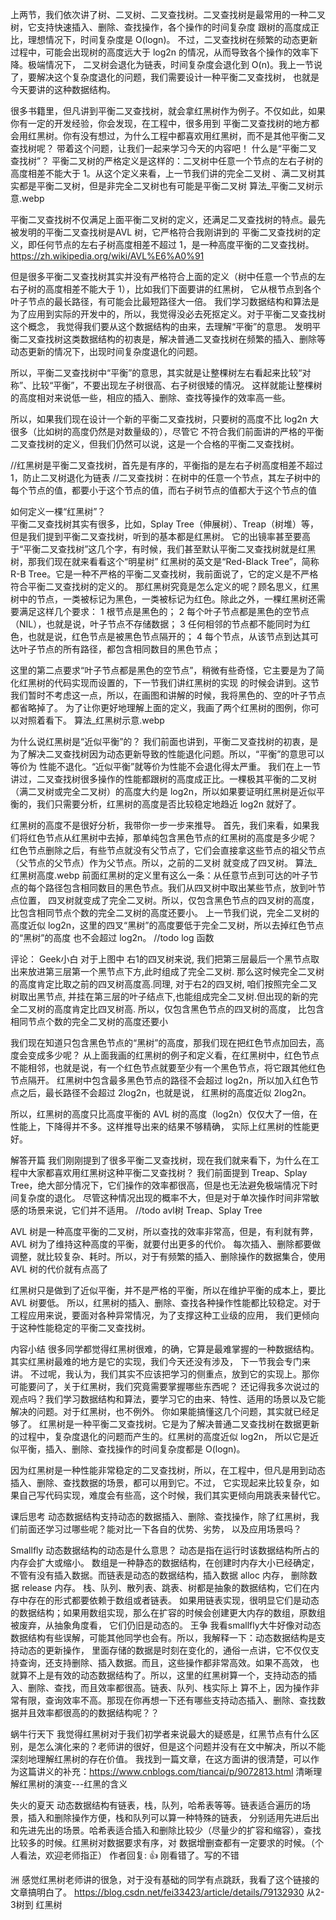 上两节，我们依次讲了树、二叉树、二叉查找树。二叉查找树是最常用的一种二叉树，它支持快速插入、删除、查找操作，各个操作的时间复杂度
 跟树的高度成正比，理想情况下，时间复杂度是 O(logn)。
不过，二叉查找树在频繁的动态更新过程中，可能会出现树的高度远大于 log2n 的情况，从而导致各个操作的效率下降。极端情况下，
 二叉树会退化为链表，时间复杂度会退化到 O(n)。我上一节说了，要解决这个复杂度退化的问题，我们需要设计一种平衡二叉查找树，
  也就是今天要讲的这种数据结构。

很多书籍里，但凡讲到平衡二叉查找树，就会拿红黑树作为例子。不仅如此，如果你有一定的开发经验，你会发现，在工程中，很多用到
  平衡二叉查找树的地方都会用红黑树。你有没有想过，为什么工程中都喜欢用红黑树，而不是其他平衡二叉查找树呢？
带着这个问题，让我们一起来学习今天的内容吧！
什么是“平衡二叉查找树”？
平衡二叉树的严格定义是这样的：二叉树中任意一个节点的左右子树的高度相差不能大于 1。从这个定义来看，上一节我们讲的完全二叉树
  、满二叉树其实都是平衡二叉树，但是非完全二叉树也有可能是平衡二叉树
算法_平衡二叉树示意.webp

平衡二叉查找树不仅满足上面平衡二叉树的定义，还满足二叉查找树的特点。最先被发明的平衡二叉查找树是AVL 树，它严格符合我刚讲到的
  平衡二叉查找树的定义，即任何节点的左右子树高度相差不超过 1，是一种高度平衡的二叉查找树。
https://zh.wikipedia.org/wiki/AVL%E6%A0%91

但是很多平衡二叉查找树其实并没有严格符合上面的定义（树中任意一个节点的左右子树的高度相差不能大于 1），比如我们下面要讲的红黑树，
  它从根节点到各个叶子节点的最长路径，有可能会比最短路径大一倍。
我们学习数据结构和算法是为了应用到实际的开发中的，所以，我觉得没必去死抠定义。对于平衡二叉查找树这个概念，
   我觉得我们要从这个数据结构的由来，去理解“平衡”的意思。
发明平衡二叉查找树这类数据结构的初衷是，解决普通二叉查找树在频繁的插入、删除等动态更新的情况下，出现时间复杂度退化的问题。

所以，平衡二叉查找树中“平衡”的意思，其实就是让整棵树左右看起来比较“对称”、比较“平衡”，不要出现左子树很高、右子树很矮的情况。
  这样就能让整棵树的高度相对来说低一些，相应的插入、删除、查找等操作的效率高一些。

所以，如果我们现在设计一个新的平衡二叉查找树，只要树的高度不比 log2n 大很多（比如树的高度仍然是对数量级的），尽管它
  不符合我们前面讲的严格的平衡二叉查找树的定义，但我们仍然可以说，这是一个合格的平衡二叉查找树。

//红黑树是平衡二叉查找树，首先是有序的，平衡指的是左右子树高度相差不超过 1，防止二叉树退化为链表
//二叉查找树：在树中的任意一个节点，其左子树中的每个节点的值，都要小于这个节点的值，而右子树节点的值都大于这个节点的值

如何定义一棵“红黑树”？  
平衡二叉查找树其实有很多，比如，Splay Tree（伸展树）、Treap（树堆）等，但是我们提到平衡二叉查找树，听到的基本都是红黑树。
 它的出镜率甚至要高于“平衡二叉查找树”这几个字，有时候，我们甚至默认平衡二叉查找树就是红黑树，那我们现在就来看看这个“明星树”
红黑树的英文是“Red-Black Tree”，简称 R-B Tree。它是一种不严格的平衡二叉查找树，我前面说了，它的定义是不严格符合平衡二叉查找树的定义的。
那红黑树究竟是怎么定义的呢？顾名思义，红黑树中的节点，一类被标记为黑色，一类被标记为红色。除此之外，一棵红黑树还需要满足这样几个要求：
1 根节点是黑色的；
2 每个叶子节点都是黑色的空节点（NIL），也就是说，叶子节点不存储数据；
3 任何相邻的节点都不能同时为红色，也就是说，红色节点是被黑色节点隔开的；
4 每个节点，从该节点到达其可达叶子节点的所有路径，都包含相同数目的黑色节点；

这里的第二点要求“叶子节点都是黑色的空节点”，稍微有些奇怪，它主要是为了简化红黑树的代码实现而设置的，下一节我们讲红黑树的实现
  的时候会讲到。这节我们暂时不考虑这一点，所以，在画图和讲解的时候，我将黑色的、空的叶子节点都省略掉了。
为了让你更好地理解上面的定义，我画了两个红黑树的图例，你可以对照着看下。
算法_红黑树示意.webp

为什么说红黑树是“近似平衡”的？
我们前面也讲到，平衡二叉查找树的初衷，是为了解决二叉查找树因为动态更新导致的性能退化问题。所以，“平衡”的意思可以等价为
  性能不退化。“近似平衡”就等价为性能不会退化得太严重。
我们在上一节讲过，二叉查找树很多操作的性能都跟树的高度成正比。一棵极其平衡的二叉树（满二叉树或完全二叉树）的高度大约是 
  log2n，所以如果要证明红黑树是近似平衡的，我们只需要分析，红黑树的高度是否比较稳定地趋近 log2n 就好了。

红黑树的高度不是很好分析，我带你一步一步来推导。
首先，我们来看，如果我们将红色节点从红黑树中去掉，那单纯包含黑色节点的红黑树的高度是多少呢？
红色节点删除之后，有些节点就没有父节点了，它们会直接拿这些节点的祖父节点（父节点的父节点）作为父节点。所以，之前的二叉树
 就变成了四叉树。
算法_红黑树高度.webp
前面红黑树的定义里有这么一条：从任意节点到可达的叶子节点的每个路径包含相同数目的黑色节点。我们从四叉树中取出某些节点，放到叶节点位置，
四叉树就变成了完全二叉树。所以，仅包含黑色节点的四叉树的高度，比包含相同节点个数的完全二叉树的高度还要小。
上一节我们说，完全二叉树的高度近似 log2n，这里的四叉“黑树”的高度要低于完全二叉树，所以去掉红色节点的“黑树”的高度
  也不会超过 log2n。
//todo log 函数

评论：
Geek小白
对于上图中 右1的四叉树来说, 我们把第三层最后一个黑节点取出来放进第三层第一个黑节点下方,此时组成了完全二叉树. 
那么这时候完全二叉树的高度肯定比取之前的四叉树高度高.同理, 对于右2的四叉树, 咱们按照完全二叉树取出黑节点,
并挂在第三层的叶子结点下,也能组成完全二叉树.但出现的新的完全二叉树的高度肯定比四叉树高. 所以，仅包含黑色节点的四叉树的高度，
比包含相同节点个数的完全二叉树的高度还要小

我们现在知道只包含黑色节点的“黑树”的高度，那我们现在把红色节点加回去，高度会变成多少呢？
从上面我画的红黑树的例子和定义看，在红黑树中，红色节点不能相邻，也就是说，有一个红色节点就要至少有一个黑色节点，将它跟其他红色节点隔开。
红黑树中包含最多黑色节点的路径不会超过 log2n，所以加入红色节点之后，最长路径不会超过 2log2n，也就是说，
 红黑树的高度近似 2log2n。

所以，红黑树的高度只比高度平衡的 AVL 树的高度（log2n）仅仅大了一倍，在性能上，下降得并不多。这样推导出来的结果不够精确，
  实际上红黑树的性能更好。

解答开篇
我们刚刚提到了很多平衡二叉查找树，现在我们就来看下，为什么在工程中大家都喜欢用红黑树这种平衡二叉查找树？
我们前面提到 Treap、Splay Tree，绝大部分情况下，它们操作的效率都很高，但是也无法避免极端情况下时间复杂度的退化。
 尽管这种情况出现的概率不大，但是对于单次操作时间非常敏感的场景来说，它们并不适用。
//todo avl树  Treap、Splay Tree

AVL 树是一种高度平衡的二叉树，所以查找的效率非常高，但是，有利就有弊，AVL 树为了维持这种高度的平衡，就要付出更多的代价。
 每次插入、删除都要做调整，就比较复杂、耗时。所以，对于有频繁的插入、删除操作的数据集合，使用 AVL 树的代价就有点高了

红黑树只是做到了近似平衡，并不是严格的平衡，所以在维护平衡的成本上，要比 AVL 树要低。
所以，红黑树的插入、删除、查找各种操作性能都比较稳定。对于工程应用来说，要面对各种异常情况，为了支撑这种工业级的应用，
  我们更倾向于这种性能稳定的平衡二叉查找树。

内容小结
很多同学都觉得红黑树很难，的确，它算是最难掌握的一种数据结构。其实红黑树最难的地方是它的实现，我们今天还没有涉及，
  下一节我会专门来讲。
不过呢，我认为，我们其实不应该把学习的侧重点，放到它的实现上。那你可能要问了，关于红黑树，我们究竟需要掌握哪些东西呢？
还记得我多次说过的观点吗？我们学习数据结构和算法，要学习它的由来、特性、适用的场景以及它能解决的问题。对于红黑树，也不例外。
 你如果能搞懂这几个问题，其实就已经足够了。
红黑树是一种平衡二叉查找树。它是为了解决普通二叉查找树在数据更新的过程中，复杂度退化的问题而产生的。红黑树的高度近似 log2n，
  所以它是近似平衡，插入、删除、查找操作的时间复杂度都是 O(logn)。

因为红黑树是一种性能非常稳定的二叉查找树，所以，在工程中，但凡是用到动态插入、删除、查找数据的场景，都可以用到它。不过，
  它实现起来比较复杂，如果自己写代码实现，难度会有些高，这个时候，我们其实更倾向用跳表来替代它。

课后思考
动态数据结构支持动态的数据插入、删除、查找操作，除了红黑树，我们前面还学习过哪些呢？能对比一下各自的优势、劣势，
  以及应用场景吗？

Smallfly
动态数据结构的动态是什么意思？
动态是指在运行时该数据结构所占的内存会扩大或缩小。
数组是一种静态的数据结构，在创建时内存大小已经确定，不管有没有插入数据。而链表是动态的数据结构，插入数据 alloc 内存，
删除数据 release 内存。
栈、队列、散列表、跳表、树都是抽象的数据结构，它们在内存中存在的形式都要依赖于数组或者链表。
如果用链表实现，很明显它们是动态的数据结构；如果用数组实现，那么在扩容的时候会创建更大内存的数组，原数组被废弃，从抽象角度看，
它们仍旧是动态的。
王争
我看smallfly大牛好像对动态数据结构有些误解，可能其他同学也会有。所以，我解释一下：动态数据结构是支持动态的更新操作，
里面存储的数据是时刻在变化的，通俗一点讲，它不仅仅支持查询，还支持删除、插入数据。而且，这些操作都非常高效。如果不高效，
也就算不上是有效的动态数据结构了。所以，这里的红黑树算一个，支持动态的插入、删除、查找，而且效率都很高。链表、队列、栈实际上
算不上，因为操作非常有限，查询效率不高。那现在你再想一下还有哪些支持动态插入、删除、查找数据并且效率都很高的的数据结构呢？？

蜗牛行天下
我觉得红黑树对于我们初学者来说最大的疑惑是，红黑节点有什么区别，是怎么演化来的？老师讲的很好，但是这个问题并没有在文中解决，所以不能深刻地理解红黑树的存在价值。
我找到一篇文章，在这方面讲的很清楚，可以作为这篇讲义的补充：https://www.cnblogs.com/tiancai/p/9072813.html
清晰理解红黑树的演变---红黑的含义

失火的夏天
动态数据结构有链表，栈，队列，哈希表等等。链表适合遍历的场景，插入和删除操作方便，栈和队列可以算一种特殊的链表，
分别适用先进后出和先进先出的场景。哈希表适合插入和删除比较少（尽量少的扩容和缩容），查找比较多的时候。红黑树对数据要求有序，对
数据增删查都有一定要求的时候。（个人看法，欢迎老师指正）
作者回复: 👍 刚看错了。写的不错

洲
感觉红黑树老师讲的很急，对于没有基础的同学有点跳跃，我看了这个链接的文章搞明白了。
https://blog.csdn.net/fei33423/article/details/79132930
从2-3树到 红黑树